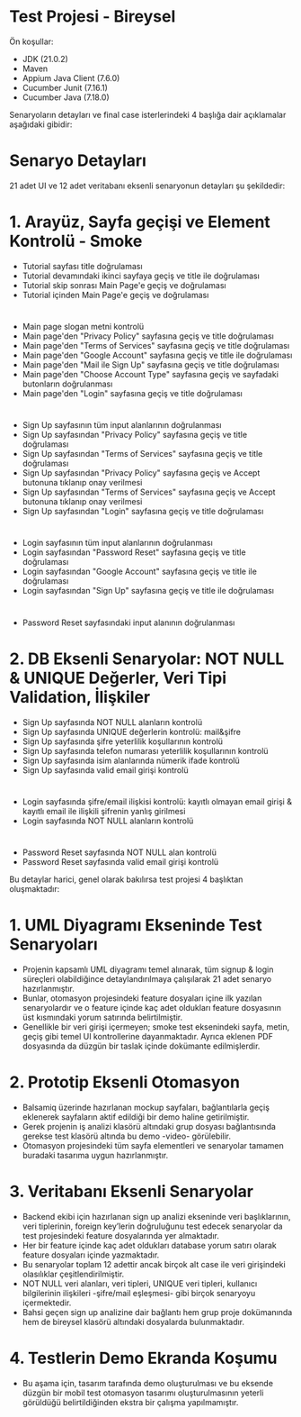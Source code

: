 # Test Projesi - Bireysel
Ön koşullar:

- JDK (21.0.2)
- Maven
- Appium Java Client (7.6.0)
- Cucumber Junit (7.16.1)
- Cucumber Java (7.18.0)

Senaryoların detayları ve final case isterlerindeki 4 başlığa dair açıklamalar aşağıdaki gibidir:

# Senaryo Detayları
21 adet UI ve 12 adet veritabanı eksenli senaryonun detayları şu şekildedir:

# 1. Arayüz, Sayfa geçişi ve Element Kontrolü - Smoke
- Tutorial sayfası title doğrulaması
- Tutorial devamındaki ikinci sayfaya geçiş ve title ile doğrulaması
- Tutorial skip sonrası Main Page'e geçiş ve doğrulaması
- Tutorial içinden Main Page'e geçiş ve doğrulaması
#
- Main page slogan metni kontrolü
- Main page'den "Privacy Policy" sayfasına geçiş ve title doğrulaması
- Main page'den "Terms of Services" sayfasına geçiş ve title doğrulaması
- Main page'den "Google Account" sayfasına geçiş ve title ile doğrulaması
- Main page'den "Mail ile Sign Up" sayfasına geçiş ve title doğrulaması
- Main page'den "Choose Account Type" sayfasına geçiş ve sayfadaki butonların doğrulanması
- Main page'den "Login" sayfasına geçiş ve title doğrulaması
#
- Sign Up sayfasının tüm input alanlarının doğrulanması
- Sign Up sayfasından "Privacy Policy" sayfasına geçiş ve title doğrulaması
- Sign Up sayfasından "Terms of Services" sayfasına geçiş ve title doğrulaması
- Sign Up sayfasından "Privacy Policy" sayfasına geçiş ve Accept butonuna tıklanıp onay verilmesi
- Sign Up sayfasından "Terms of Services" sayfasına geçiş ve Accept butonuna tıklanıp onay verilmesi
- Sign Up sayfasından "Login" sayfasına geçiş ve title doğrulaması
#
- Login sayfasının tüm input alanlarının doğrulanması
- Login sayfasından "Password Reset" sayfasına geçiş ve title doğrulaması
- Login sayfasından "Google Account" sayfasına geçiş ve title ile doğrulaması
- Login sayfasından "Sign Up" sayfasına geçiş ve title ile doğrulaması
#
- Password Reset sayfasındaki input alanının doğrulanması

# 2. DB Eksenli Senaryolar: NOT NULL & UNIQUE Değerler, Veri Tipi Validation, İlişkiler
- Sign Up sayfasında NOT NULL alanların kontrolü
- Sign Up sayfasında UNIQUE değerlerin kontrolü: mail&şifre
- Sign Up sayfasında şifre yeterlilik koşullarının kontrolü
- Sign Up sayfasında telefon numarası yeterlilik koşullarının kontrolü
- Sign Up sayfasında isim alanlarında nümerik ifade kontrolü
- Sign Up sayfasında valid email girişi kontrolü
#
- Login sayfasında şifre/email ilişkisi kontrolü: kayıtlı olmayan email girişi & kayıtlı email ile ilişkili şifrenin yanlış girilmesi
- Login sayfasında NOT NULL alanların kontrolü
#
- Password Reset sayfasında NOT NULL alan kontrolü
- Password Reset sayfasında valid email girişi kontrolü
  
Bu detaylar harici, genel olarak bakılırsa test projesi 4 başlıktan oluşmaktadır:

# 1. UML Diyagramı Ekseninde Test Senaryoları
- Projenin kapsamlı UML diyagramı temel alınarak, tüm signup & login süreçleri olabildiğince detaylandırılmaya çalışılarak 21 adet senaryo hazırlanmıştır.
- Bunlar, otomasyon projesindeki feature dosyaları içine ilk yazılan senaryolardır ve o feature içinde kaç adet oldukları feature dosyasının üst kısmındaki yorum satırında belirtilmiştir.
- Genellikle bir veri girişi içermeyen; smoke test eksenindeki sayfa, metin, geçiş gibi temel UI kontrollerine dayanmaktadır. Ayrıca eklenen PDF dosyasında da düzgün bir taslak içinde dokümante edilmişlerdir. 

# 2. Prototip Eksenli Otomasyon
- Balsamiq üzerinde hazırlanan mockup sayfaları, bağlantılarla geçiş eklenerek sayfaların aktif edildiği bir demo haline getirilmiştir.
- Gerek projenin iş analizi klasörü altındaki grup dosyası bağlantısında gerekse test klasörü altında bu demo -video- görülebilir.
- Otomasyon projesindeki tüm sayfa elementleri ve senaryolar tamamen buradaki tasarıma uygun hazırlanmıştır.

# 3. Veritabanı Eksenli Senaryolar
- Backend ekibi için hazırlanan sign up analizi ekseninde veri başlıklarının, veri tiplerinin, foreign key’lerin doğruluğunu test edecek senaryolar da test projesindeki feature dosyalarında yer almaktadır.
- Her bir feature içinde kaç adet oldukları database yorum satırı olarak feature dosyaları içinde yazmaktadır.
- Bu senaryolar toplam 12 adettir ancak birçok alt case ile veri girişindeki olasılıklar çeşitlendirilmiştir.
- NOT NULL veri alanları, veri tipleri, UNIQUE veri tipleri, kullanıcı bilgilerinin ilişkileri -şifre/mail eşleşmesi- gibi birçok senaryoyu içermektedir.
- Bahsi geçen sign up analizine dair bağlantı hem grup proje dokümanında hem de bireysel klasörü altındaki dosyalarda bulunmaktadır.
  
# 4. Testlerin Demo Ekranda Koşumu
- Bu aşama için, tasarım tarafında demo oluşturulması ve bu eksende düzgün bir mobil test otomasyon tasarımı oluşturulmasının yeterli görüldüğü belirtildiğinden ekstra bir çalışma yapılmamıştır.

